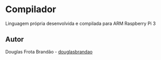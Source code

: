# Compilador
Linguagem própria desenvolvida e compilada para ARM Raspberry Pi 3

## Autor

Douglas Frota Brandão - [douglasbrandao](https://github.com/douglasbrandao "Douglas Brandão")
